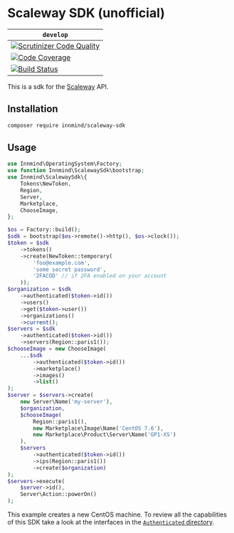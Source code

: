 # Scaleway SDK (unofficial)

| `develop` |
|-----------|
| [![Scrutinizer Code Quality](https://scrutinizer-ci.com/g/Innmind/ScalewaySdk/badges/quality-score.png?b=develop)](https://scrutinizer-ci.com/g/Innmind/ScalewaySdk/?branch=develop) |
| [![Code Coverage](https://scrutinizer-ci.com/g/Innmind/ScalewaySdk/badges/coverage.png?b=develop)](https://scrutinizer-ci.com/g/Innmind/ScalewaySdk/?branch=develop) |
| [![Build Status](https://scrutinizer-ci.com/g/Innmind/ScalewaySdk/badges/build.png?b=develop)](https://scrutinizer-ci.com/g/Innmind/ScalewaySdk/build-status/develop) |

This is a sdk for the [Scaleway](https://scaleway.com/) API.

## Installation

```sh
composer require innmind/scaleway-sdk
```

## Usage

```php
use Innmind\OperatingSystem\Factory;
use function Innmind\ScalewaySdk\bootstrap;
use Innmind\ScalewaySdk\{
    Tokens\NewToken,
    Region,
    Server,
    Marketplace,
    ChooseImage,
};

$os = Factory::build();
$sdk = bootstrap($os->remote()->http(), $os->clock());
$token = $sdk
    ->tokens()
    ->create(NewToken::temporary(
        'foo@example.com',
        'some secret password',
        '2FACOD' // if 2FA enabled on your account
    ));
$organization = $sdk
    ->authenticated($token->id())
    ->users()
    ->get($token->user())
    ->organizations()
    ->current();
$servers = $sdk
    ->authenticated($token->id())
    ->servers(Region::paris1());
$chooseImage = new ChooseImage(
    ...$sdk
        ->authenticated($token->id())
        ->marketplace()
        ->images()
        ->list()
);
$server = $servers->create(
    new Server\Name('my-server'),
    $organization,
    $chooseImage(
        Region::paris1(),
        new Marketplace\Image\Name('CentOS 7.6'),
        new Marketplace\Product\Server\Name('GP1-XS')
    ),
    $servers
        ->authenticated($token->id())
        ->ips(Region::paris1())
        ->create($organization)
);
$servers->execute(
    $server->id(),
    Server\Action::powerOn()
);
```

This example creates a new CentOS machine. To review all the capabilities of this SDK take a look at the interfaces in the [`Authenticated` directory](src/Authenticated).
